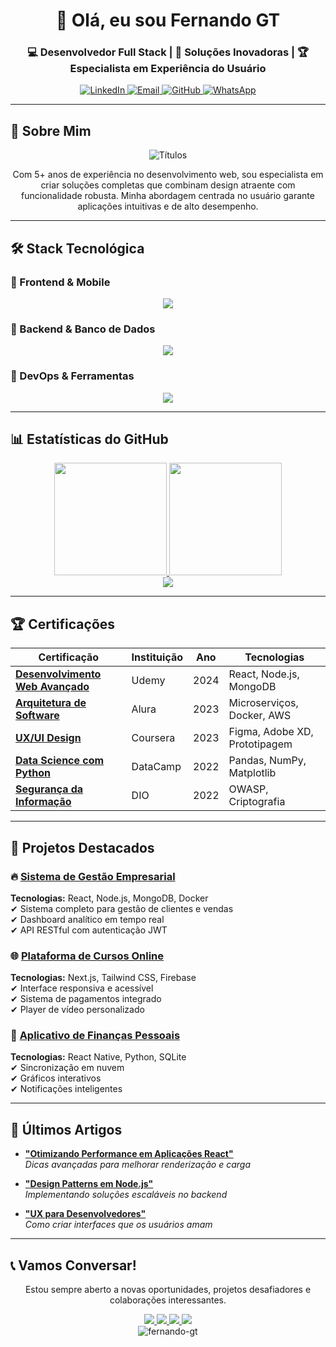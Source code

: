 <h1 align="center">👋 Olá, eu sou Fernando GT</h1>
<h3 align="center">💻 Desenvolvedor Full Stack | 🚀 Soluções Inovadoras | 🏆 Especialista em Experiência do Usuário</h3>

<div align="center">
  <a href="https://linkedin.com/in/seu-perfil" target="_blank">
    <img src="https://img.shields.io/badge/-LinkedIn-0A66C2?style=for-the-badge&logo=linkedin&logoColor=white" alt="LinkedIn" />
  </a>
  <a href="mailto:seu-email@exemplo.com" target="_blank">
    <img src="https://img.shields.io/badge/-Email-EA4335?style=for-the-badge&logo=gmail&logoColor=white" alt="Email" />
  </a>
  <a href="https://github.com/fernando-gt" target="_blank">
    <img src="https://img.shields.io/badge/-GitHub-181717?style=for-the-badge&logo=github&logoColor=white" alt="GitHub" />
  </a>
  <a href="https://wa.me/5511999999999" target="_blank">
    <img src="https://img.shields.io/badge/-WhatsApp-25D366?style=for-the-badge&logo=whatsapp&logoColor=white" alt="WhatsApp" />
  </a>
</div>

---

## 🌟 Sobre Mim

<div align="center">
  <img src="https://readme-typing-svg.demolab.com?font=Fira+Code&pause=1000&color=22D3EE&center=true&vCenter=true&width=435&lines=Desenvolvedor+Full+Stack;Especialista+em+React+e+Node.js;Apaixonado+por+UX%2FUI;Soluções+escaláveis+e+eficientes" alt="Títulos" />
</div>

<p align="center">
Com 5+ anos de experiência no desenvolvimento web, sou especialista em criar soluções completas que combinam design atraente com funcionalidade robusta. Minha abordagem centrada no usuário garante aplicações intuitivas e de alto desempenho.
</p>

---

## 🛠️ Stack Tecnológica

### 🔷 Frontend & Mobile
<div align="center">
  <img src="https://skillicons.dev/icons?i=html,css,js,ts,react,nextjs,tailwind,redux,figma" />
</div>

### 🔷 Backend & Banco de Dados
<div align="center">
  <img src="https://skillicons.dev/icons?i=nodejs,express,python,django,php,mysql,mongodb,postgres,firebase" />
</div>

### 🔷 DevOps & Ferramentas
<div align="center">
  <img src="https://skillicons.dev/icons?i=git,github,docker,aws,azure,linux,vscode" />
</div>

---

## 📊 Estatísticas do GitHub

<div align="center">
  <a href="https://github.com/fernando-gt">
    <img height="180em" src="https://github-readme-stats.vercel.app/api?username=fernando-gt&show_icons=true&theme=tokyonight&include_all_commits=true&count_private=true&locale=pt-br" />
    <img height="180em" src="https://github-readme-stats.vercel.app/api/top-langs/?username=fernando-gt&layout=compact&langs_count=7&theme=tokyonight&locale=pt-br" />
  </a>
</div>

<div align="center">
  <img src="https://streak-stats.demolab.com?user=fernando-gt&theme=tokyonight&hide_border=true&date_format=j%20M%5B%20Y%5D&locale=pt-br&mode=weekly" />
</div>

---

## 🏆 Certificações

| Certificação | Instituição | Ano | Tecnologias |
|--------------|------------|-----|------------|
| **[Desenvolvimento Web Avançado](https://link)** | Udemy | 2024 | React, Node.js, MongoDB |
| **[Arquitetura de Software](https://link)** | Alura | 2023 | Microserviços, Docker, AWS |
| **[UX/UI Design](https://link)** | Coursera | 2023 | Figma, Adobe XD, Prototipagem |
| **[Data Science com Python](https://link)** | DataCamp | 2022 | Pandas, NumPy, Matplotlib |
| **[Segurança da Informação](https://link)** | DIO | 2022 | OWASP, Criptografia |

---

## 🚀 Projetos Destacados

### 🔥 [Sistema de Gestão Empresarial](https://github.com/fernando-gt/projeto1)
**Tecnologias:** React, Node.js, MongoDB, Docker  
✔ Sistema completo para gestão de clientes e vendas  
✔ Dashboard analítico em tempo real  
✔ API RESTful com autenticação JWT  

### 🌐 [Plataforma de Cursos Online](https://github.com/fernando-gt/projeto2)
**Tecnologias:** Next.js, Tailwind CSS, Firebase  
✔ Interface responsiva e acessível  
✔ Sistema de pagamentos integrado  
✔ Player de vídeo personalizado  

### 📱 [Aplicativo de Finanças Pessoais](https://github.com/fernando-gt/projeto3)
**Tecnologias:** React Native, Python, SQLite  
✔ Sincronização em nuvem  
✔ Gráficos interativos  
✔ Notificações inteligentes  

---

## 📝 Últimos Artigos

- [**"Otimizando Performance em Aplicações React"**](https://link-para-artigo.com)  
  _Dicas avançadas para melhorar renderização e carga_

- [**"Design Patterns em Node.js"**](https://link-para-artigo.com)  
  _Implementando soluções escaláveis no backend_

- [**"UX para Desenvolvedores"**](https://link-para-artigo.com)  
  _Como criar interfaces que os usuários amam_

---

## 📞 Vamos Conversar!

<p align="center">
Estou sempre aberto a novas oportunidades, projetos desafiadores e colaborações interessantes.
</p>

<div align="center">
  <a href="mailto:seu-email@exemplo.com">
    <img src="https://img.shields.io/badge/-EMAIL-%23EA4335?style=for-the-badge&logo=gmail&logoColor=white" />
  </a>
  <a href="https://linkedin.com/in/seu-perfil">
    <img src="https://img.shields.io/badge/-LINKEDIN-%230A66C2?style=for-the-badge&logo=linkedin&logoColor=white" />
  </a>
  <a href="https://wa.me/5511999999999">
    <img src="https://img.shields.io/badge/-WHATSAPP-%2325D366?style=for-the-badge&logo=whatsapp&logoColor=white" />
  </a>
  <a href="https://fernando-gt.github.io">
    <img src="https://img.shields.io/badge/-PORTFÓLIO-%23212121?style=for-the-badge&logo=react&logoColor=61DAFB" />
  </a>
</div>

<div align="center">
  <img src="https://komarev.com/ghpvc/?username=fernando-gt&label=Profile%20views&color=0e75b6&style=flat" alt="fernando-gt" />
</div>
